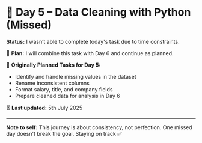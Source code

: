 # 📅 Day 5 – Data Cleaning with Python (Missed)

**Status:** I wasn’t able to complete today's task due to time constraints.

🔁 **Plan:** I will combine this task with Day 6 and continue as planned.

📌 **Originally Planned Tasks for Day 5:**
- Identify and handle missing values in the dataset
- Rename inconsistent columns
- Format salary, title, and company fields
- Prepare cleaned data for analysis in Day 6

⏳ **Last updated:** 5th July 2025

---

**Note to self:** This journey is about consistency, not perfection. One missed day doesn't break the goal. Staying on track ✅
